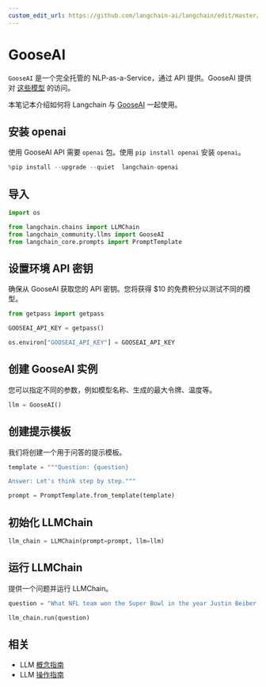 ```yaml
---
custom_edit_url: https://github.com/langchain-ai/langchain/edit/master/docs/docs/integrations/llms/gooseai.ipynb
---
```


# GooseAI

`GooseAI` 是一个完全托管的 NLP-as-a-Service，通过 API 提供。GooseAI 提供对 [这些模型](https://goose.ai/docs/models) 的访问。

本笔记本介绍如何将 Langchain 与 [GooseAI](https://goose.ai/) 一起使用。

## 安装 openai
使用 GooseAI API 需要 `openai` 包。使用 `pip install openai` 安装 `openai`。

```python
%pip install --upgrade --quiet  langchain-openai
```

## 导入


```python
import os

from langchain.chains import LLMChain
from langchain_community.llms import GooseAI
from langchain_core.prompts import PromptTemplate
```

## 设置环境 API 密钥
确保从 GooseAI 获取您的 API 密钥。您将获得 $10 的免费积分以测试不同的模型。

```python
from getpass import getpass

GOOSEAI_API_KEY = getpass()
```

```python
os.environ["GOOSEAI_API_KEY"] = GOOSEAI_API_KEY
```

## 创建 GooseAI 实例
您可以指定不同的参数，例如模型名称、生成的最大令牌、温度等。

```python
llm = GooseAI()
```

## 创建提示模板
我们将创建一个用于问答的提示模板。

```python
template = """Question: {question}

Answer: Let's think step by step."""

prompt = PromptTemplate.from_template(template)
```

## 初始化 LLMChain


```python
llm_chain = LLMChain(prompt=prompt, llm=llm)
```

## 运行 LLMChain
提供一个问题并运行 LLMChain。

```python
question = "What NFL team won the Super Bowl in the year Justin Beiber was born?"

llm_chain.run(question)
```

## 相关

- LLM [概念指南](/docs/concepts/#llms)
- LLM [操作指南](/docs/how_to/#llms)